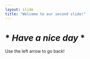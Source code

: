 ```yaml
---
layout: slide
title: "Welcome to our second slide!"
---
```

# * _Have a nice day_ *
Use the left arrow to go back!
